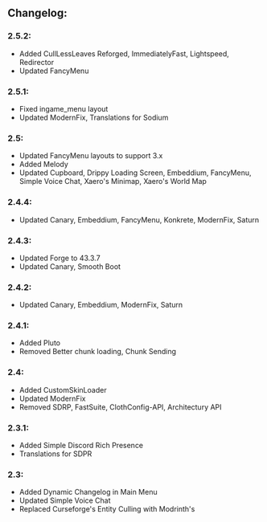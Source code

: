 ## Changelog:

### 2.5.2:
- Added CullLessLeaves Reforged, ImmediatelyFast, Lightspeed, Redirector
- Updated FancyMenu

### 2.5.1:
- Fixed ingame_menu layout
- Updated ModernFix, Translations for Sodium

### 2.5:
- Updated FancyMenu layouts to support 3.x
- Added Melody
- Updated Cupboard, Drippy Loading Screen, Embeddium, FancyMenu, Simple Voice Chat, Xaero's Minimap, Xaero's World Map

### 2.4.4:
- Updated Canary, Embeddium, FancyMenu, Konkrete, ModernFix, Saturn

### 2.4.3:
- Updated Forge to 43.3.7
- Updated Canary, Smooth Boot

### 2.4.2:
- Updated Canary, Embeddium, ModernFix, Saturn

### 2.4.1:
- Added Pluto
- Removed Better chunk loading, Chunk Sending

### 2.4:
- Added CustomSkinLoader
- Updated ModernFix
- Removed SDRP, FastSuite, ClothConfig-API, Architectury API

### 2.3.1:
- Added Simple Discord Rich Presence
- Translations for SDPR

### 2.3:
- Added Dynamic Changelog in Main Menu
- Updated Simple Voice Chat
- Replaced Curseforge's Entity Culling with Modrinth's